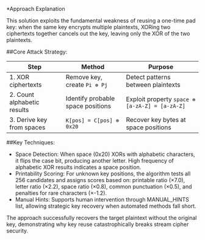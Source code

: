 *Approach Explanation

This solution exploits the fundamental weakness of reusing a one-time pad key: when the same key encrypts multiple plaintexts, XORing two ciphertexts together cancels out the key, leaving only the XOR of the two plaintexts.

##Core Attack Strategy:

| Step | Method | Purpose |
|------|--------|---------|
| 1. XOR ciphertexts | Remove key, create `Pi ⊕ Pj` | Detect patterns between plaintexts |
| 2. Count alphabetic results | Identify probable space positions | Exploit property `space ⊕ [a-zA-Z] = [a-zA-Z]` |
| 3. Derive key from spaces | `K[pos] = C[pos] ⊕ 0x20` | Recover key bytes at space positions |

##Key Techniques:

- Space Detection: When space (0x20) XORs with alphabetic characters, it flips the case bit, producing another letter. High frequency of alphabetic XOR results indicates a space position.
- Printability Scoring: For unknown key positions, the algorithm tests all 256 candidates and assigns scores based on: printable ratio (×7.0), letter ratio (×2.2), space ratio (×0.8), common punctuation (×0.5), and penalties for rare characters (×-1.2).
- Manual Hints: Supports human intervention through MANUAL_HINTS list, allowing strategic key recovery when automated methods fall short.

The approach successfully recovers the target plaintext without the original key, demonstrating why key reuse catastrophically breaks stream cipher security.
